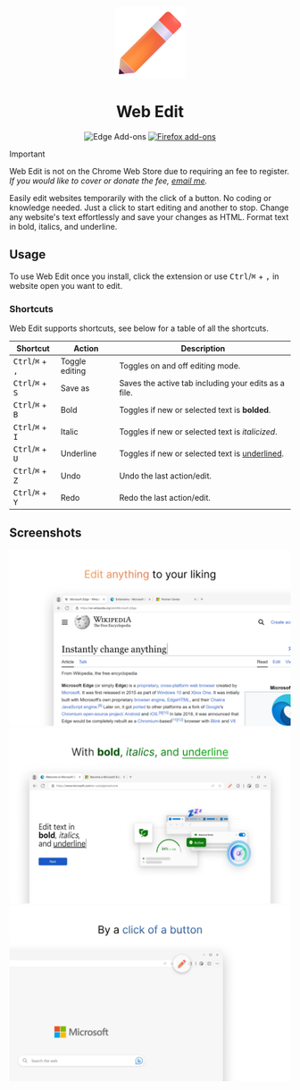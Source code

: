 <p align="center">
  <img alt="Web Edit Icon" src="assets/Icon%20Web%20Edit.png" />
  <h1 align="center">Web Edit</h1>
</p>

<div align="center">

  ![Edge Add-ons](https://img.shields.io/badge/download-edge?style=for-the-badge&logo=microsoftedge&label=Edge%20Add-ons&color=f3633d&link=https%3A%2F%2Fmicrosoftedge.microsoft.com%2Faddons%2Fdetail%2Fweb-edit%2Fknfdcflhlgfnkogoeeakccgchgeeamjj)
  [![Firefox add-ons](https://img.shields.io/badge/download-Firefox?style=for-the-badge&logo=firefox&logoColor=white&label=Firefox%20add-ons&color=f3633d)](https://addons.mozilla.org/en-US/firefox/addon/web-edit/)
  <!-- ![Chrome Web Store](https://img.shields.io/badge/download-chrome?style=for-the-badge&logo=googlechrome&logoColor=white&label=Chrome%20Web%20Store&color=f3633d) -->
  <!-- ![Opera add-ons](https://img.shields.io/badge/download-opera?style=for-the-badge&logo=opera&logoColor=white&label=Opera%20add-ons&color=f3633d) -->

</div>

> [!IMPORTANT]
> Web Edit is not on the Chrome Web Store due to requiring an fee to register. _If you would like to cover or donate the fee, [email me](https://ryanluu.dev/)._

Easily edit websites temporarily with the click of a button. No coding or knowledge needed. Just a click to start editing and another to stop. Change any website's text effortlessly and save your changes as HTML. Format text in bold, italics, and underline.

## Usage

To use Web Edit once you install, click the extension or use <kbd>Ctrl</kbd>/<kbd>⌘</kbd> + <kbd>,</kbd> in website open you want to edit.

### Shortcuts

Web Edit supports shortcuts, see below for a table of all the shortcuts.

| Shortcut | Action | Description |
| --- | --- | --- | 
| <kbd>Ctrl</kbd>/<kbd>⌘</kbd> + <kbd>,</kbd> | Toggle editing | Toggles on and off editing mode. |
| <kbd>Ctrl</kbd>/<kbd>⌘</kbd> + <kbd>S</kbd> | Save as | Saves the active tab including your edits as a file. |
| <kbd>Ctrl</kbd>/<kbd>⌘</kbd> + <kbd>B</kbd> | Bold | Toggles if new or selected text is **bolded**. |
| <kbd>Ctrl</kbd>/<kbd>⌘</kbd> + <kbd>I</kbd> | Italic | Toggles if new or selected text is *italicized*. |
| <kbd>Ctrl</kbd>/<kbd>⌘</kbd> + <kbd>U</kbd> | Underline | Toggles if new or selected text is <ins>underlined</ins>. |
| <kbd>Ctrl</kbd>/<kbd>⌘</kbd> + <kbd>Z</kbd> | Undo | Undo the last action/edit. |
| <kbd>Ctrl</kbd>/<kbd>⌘</kbd> + <kbd>Y</kbd> | Redo | Redo the last action/edit. |

## Screenshots

![Screenshot 1](assets/Screenshot%201%20Web%20Edit.png)
![Screenshot 2](assets/Screenshot%202%20Web%20Edit.png)
![Screenshot 3](assets/Screenshot%203%20Web%20Edit.png)
